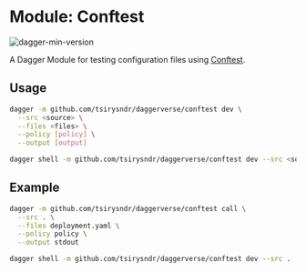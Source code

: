 # Module: Conftest

![dagger-min-version](https://img.shields.io/badge/dagger%20version-v0.9.3-yellow)

A Dagger Module for testing configuration files using [Conftest](https://github.com/open-policy-agent/conftest).

## Usage

```sh
dagger -m github.com/tsirysndr/daggerverse/conftest dev \
  --src <source> \
  --files <files> \
  --policy [policy] \
  --output [output]
```

```sh
dagger shell -m github.com/tsirysndr/daggerverse/conftest dev --src <source>
```

## Example

```sh
dagger -m github.com/tsirysndr/daggerverse/conftest call \
  --src . \
  --files deployment.yaml \
  --policy policy \
  --output stdout
```

```sh
dagger shell -m github.com/tsirysndr/daggerverse/conftest dev --src .
```
